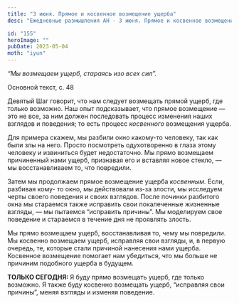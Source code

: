 ```yaml
---
title: "3 июня. Прямое и косвенное возмещение ущерба"
desc: "Ежедневные размышления АН - 3 июня. Прямое и косвенное возмещение ущерба"

id: "155"
heroImage: ""
pubDate: 2023-05-04
moth: "iyun"
---
```


_“Мы возмещаем ущерб, стараясь изо всех сил”._

Основной текст, с. 48

Девятый Шаг говорит, что нам следует возмещать прямой ущерб, где только
возможно. Наш опыт подсказывает, что прямое возмещение — это не все, за ним
должен последовать процесс изменения наших взглядов и поведения; то есть
процесс _косвенного_ возмещения ущерба.

Для примера скажем, мы разбили окно какому-то человеку, так как были злы на
него. Просто посмотреть одухотворенно в глаза этому человеку и извиниться
будет недостаточно. Мы прямо возмещаем причиненный нами ущерб, признавая его и
вставляя новое стекло, — мы восстанавливаем то, что повредили.

Затем мы продолжаем прямое возмещение ущерба _косвенным._ Если, разбивая кому-
то окно, мы действовали из-за злости, мы исследуем черты своего поведения и
своих взглядов. После починки разбитого окна мы стараемся также исправить свои
покалеченные жизненные взгляды, — мы пытаемся “исправить причины”. Мы
моделируем свое поведение и стараемся в течение дня не проявлять злость.

Мы прямо возмещаем ущерб, восстанавливая то, чему мы повредили. Мы косвенно
возмещаем ущерб, исправляя свои взгляды, и, в первую очередь, те, которые
стали причиной нанесения нами ущерба. Косвенное возмещение помогает нам
убедиться, что мы больше не причиним подобного ущерба в будущем.

**ТОЛЬКО СЕГОДНЯ:** Я буду прямо возмещать ущерб, где только возможно. Я также
буду косвенно возмещать ущерб, “исправляя свои причины”, меняя взгляды и
изменяя поведение.
